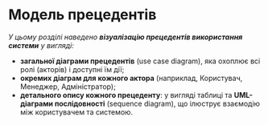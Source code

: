 # Модель прецедентів

*У цьому розділі наведено **візуалізацію прецедентів використання системи** у вигляді:*

- **загальної діаграми прецедентів** (use case diagram), яка охоплює всі ролі (акторів) і доступні їм дії;
- **окремих діаграм для кожного актора** (наприклад, Користувач, Менеджер, Адміністратор);
- **детального опису кожного прецеденту**: у вигляді таблиці та **UML-діаграми послідовності** (sequence diagram), що ілюструє взаємодію між користувачем та системою.
